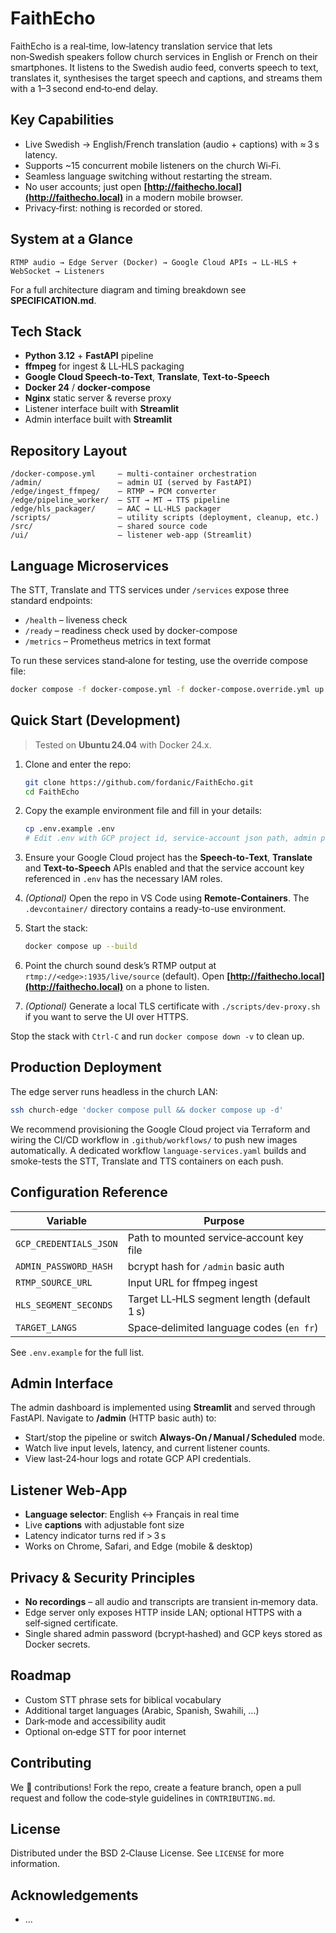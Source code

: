 # FaithEcho

FaithEcho is a real‑time, low‑latency translation service that lets non‑Swedish speakers follow church services in English or French on their smartphones. It listens to the Swedish audio feed, converts speech to text, translates it, synthesises the target speech and captions, and streams them with a 1–3 second end‑to‑end delay.

## Key Capabilities

* Live Swedish → English/French translation (audio + captions) with ≈ 3 s latency.
* Supports \~15 concurrent mobile listeners on the church Wi‑Fi.
* Seamless language switching without restarting the stream.
* No user accounts; just open **[http://faithecho.local](http://faithecho.local)** in a modern mobile browser.
* Privacy‑first: nothing is recorded or stored.

## System at a Glance

```text
RTMP audio → Edge Server (Docker) → Google Cloud APIs → LL‑HLS + WebSocket → Listeners
```

For a full architecture diagram and timing breakdown see **SPECIFICATION.md**.

## Tech Stack

* **Python 3.12** + **FastAPI** pipeline
* **ffmpeg** for ingest & LL‑HLS packaging
* **Google Cloud Speech‑to‑Text**, **Translate**, **Text‑to‑Speech**
* **Docker 24** / **docker‑compose**
* **Nginx** static server & reverse proxy
* Listener interface built with **Streamlit**
* Admin interface built with **Streamlit**

## Repository Layout

```
/docker-compose.yml     – multi‑container orchestration
/admin/                 – admin UI (served by FastAPI)
/edge/ingest_ffmpeg/    – RTMP → PCM converter
/edge/pipeline_worker/  – STT → MT → TTS pipeline
/edge/hls_packager/     – AAC → LL‑HLS packager
/scripts/               – utility scripts (deployment, cleanup, etc.)
/src/                   – shared source code
/ui/                    – listener web‑app (Streamlit)
```

## Language Microservices

The STT, Translate and TTS services under `/services` expose three standard
endpoints:

* `/health` – liveness check
* `/ready` – readiness check used by docker-compose
* `/metrics` – Prometheus metrics in text format

To run these services stand‑alone for testing, use the override compose file:

```bash
docker compose -f docker-compose.yml -f docker-compose.override.yml up stt translate tts
```

## Quick Start (Development)

> Tested on **Ubuntu 24.04** with Docker 24.x.

1. Clone and enter the repo:

   ```bash
   git clone https://github.com/fordanic/FaithEcho.git
   cd FaithEcho
   ```

2. Copy the example environment file and fill in your details:

   ```bash
   cp .env.example .env
   # Edit .env with GCP project id, service‑account json path, admin password, etc.
   ```

3. Ensure your Google Cloud project has the **Speech‑to‑Text**, **Translate** and **Text‑to‑Speech** APIs enabled and that
   the service account key referenced in `.env` has the necessary IAM roles.

4. *(Optional)* Open the repo in VS Code using **Remote-Containers**. The `.devcontainer/` directory contains a ready-to-use environment.
5. Start the stack:

   ```bash
   docker compose up --build
   ```

6. Point the church sound desk’s RTMP output at `rtmp://<edge>:1935/live/source` (default).
   Open **[http://faithecho.local](http://faithecho.local)** on a phone to listen.

7. *(Optional)* Generate a local TLS certificate with `./scripts/dev-proxy.sh` if you want to serve the UI over HTTPS.

Stop the stack with `Ctrl‑C` and run `docker compose down -v` to clean up.

## Production Deployment

The edge server runs headless in the church LAN:

```bash
ssh church-edge 'docker compose pull && docker compose up -d'
```

We recommend provisioning the Google Cloud project via Terraform and wiring the CI/CD workflow in `.github/workflows/` to push new images automatically. A dedicated workflow `language-services.yaml` builds and smoke-tests the STT, Translate and TTS containers on each push.

## Configuration Reference

| Variable               | Purpose                                    |
| ---------------------- | ------------------------------------------ |
| `GCP_CREDENTIALS_JSON` | Path to mounted service‑account key file   |
| `ADMIN_PASSWORD_HASH`  | bcrypt hash for `/admin` basic auth        |
| `RTMP_SOURCE_URL`      | Input URL for ffmpeg ingest                |
| `HLS_SEGMENT_SECONDS`  | Target LL‑HLS segment length (default 1 s) |
| `TARGET_LANGS`         | Space‑delimited language codes (`en fr`)   |

See `.env.example` for the full list.

## Admin Interface

The admin dashboard is implemented using **Streamlit** and served through FastAPI.
Navigate to **/admin** (HTTP basic auth) to:

* Start/stop the pipeline or switch **Always‑On / Manual / Scheduled** mode.
* Watch live input levels, latency, and current listener counts.
* View last‑24‑hour logs and rotate GCP API credentials.

## Listener Web‑App

* **Language selector**: English ↔︎ Français in real time
* Live **captions** with adjustable font size
* Latency indicator turns red if > 3 s
* Works on Chrome, Safari, and Edge (mobile & desktop)

## Privacy & Security Principles

* **No recordings** – all audio and transcripts are transient in‑memory data.
* Edge server only exposes HTTP inside LAN; optional HTTPS with a self‑signed certificate.
* Single shared admin password (bcrypt‑hashed) and GCP keys stored as Docker secrets.

## Roadmap

* Custom STT phrase sets for biblical vocabulary
* Additional target languages (Arabic, Spanish, Swahili, …)
* Dark‑mode and accessibility audit
* Optional on‑edge STT for poor internet

## Contributing

We 💜 contributions! Fork the repo, create a feature branch, open a pull request and follow the code‑style guidelines in `CONTRIBUTING.md`.

## License

Distributed under the BSD 2‑Clause License. See `LICENSE` for more information.

## Acknowledgements

* ...
